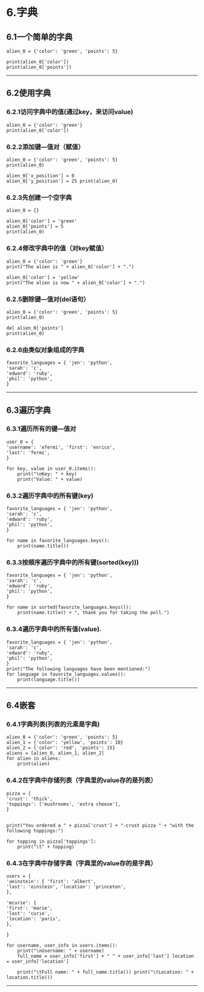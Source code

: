 # 6.字典

## 6.1一个简单的字典
    alien_0 = {'color': 'green', 'points': 5}
    
    print(alien_0['color'])
    print(alien_0['points'])
    
    

---        

    
## 6.2使用字典

### 6.2.1访问字典中的值(通过key，来访问value)
    alien_0 = {'color': 'green'} 
    print(alien_0['color'])
    
### 6.2.2添加键—值对（赋值）
    alien_0 = {'color': 'green', 'points': 5}
    print(alien_0)
    
    alien_0['x_position'] = 0
    alien_0['y_position'] = 25 print(alien_0)
    
### 6.2.3先创建一个空字典
    alien_0 = {}
    
    alien_0['color'] = 'green' 
    alien_0['points'] = 5
    print(alien_0)
    
### 6.2.4修改字典中的值（对key赋值）
    alien_0 = {'color': 'green'}
    print("The alien is " + alien_0['color'] + ".")
    
    alien_0['color'] = 'yellow'
    print("The alien is now " + alien_0['color'] + ".")
    
### 6.2.5删除键—值对(del语句）
    alien_0 = {'color': 'green', 'points': 5} 
    print(alien_0)
    
    del alien_0['points'] 
    print(alien_0)
    
### 6.2.6由类似对象组成的字典
    favorite_languages = { 'jen': 'python',
    'sarah': 'c',
    'edward': 'ruby',
    'phil': 'python',
    }
    
    
    

---

## 6.3遍历字典

### 6.3.1遍历所有的键—值对
    user_0 = {
    'username': 'efermi', 'first': 'enrico',
    'last': 'fermi',
    }
    
    for key, value in user_0.items():
        print("\nKey: " + key)
        print("Value: " + value)
        
### 6.3.2遍历字典中的所有键(key)
    favorite_languages = { 'jen': 'python',
    'sarah': 'c',
    'edward': 'ruby',
    'phil': 'python',
    }
    
    for name in favorite_languages.keys(): 
        print(name.title())
        
### 6.3.3按顺序遍历字典中的所有键(sorted(key)))
    favorite_languages = { 'jen': 'python',
    'sarah': 'c',
    'edward': 'ruby',
    'phil': 'python',
    }
    
    for name in sorted(favorite_languages.keys()): 
        print(name.title() + ", thank you for taking the poll.")
        
### 6.3.4遍历字典中的所有值(value).
    favorite_languages = { 'jen': 'python',
    'sarah': 'c',
    'edward': 'ruby',
    'phil': 'python',
    }
    print("The following languages have been mentioned:") 
    for language in favorite_languages.values():
        print(language.title())


---

## 6.4嵌套

### 6.4.1字典列表(列表的元素是字典)
    alien_0 = {'color': 'green', 'points': 5} 
    alien_1 = {'color': 'yellow', 'points': 10} 
    alien_2 = {'color': 'red', 'points': 15}
    aliens = [alien_0, alien_1, alien_2] 
    for alien in aliens:
        print(alien)
        
### 6.4.2在字典中存储列表（字典里的value存的是列表）
    pizza = {
    'crust': 'thick',
    'toppings': ['mushrooms', 'extra cheese'],
    }
    
    
    print("You ordered a " + pizza['crust'] + "-crust pizza " + "with the following toppings:")
    
    for topping in pizza['toppings']: 
        print("\t" + topping)
        
### 6.4.3在字典中存储字典（字典里的value存的是字典）
    users = {
    'aeinstein': { 'first': 'albert',
    'last': 'einstein', 'location': 'princeton',
    },
    
    'mcurie': {
    'first': 'marie',
    'last': 'curie',
    'location': 'paris',
    },
    
    }
    
    for username, user_info in users.items():
        print("\nUsername: " + username)
        full_name = user_info['first'] + " " + user_info['last'] location = user_info['location']
        
        print("\tFull name: " + full_name.title()) print("\tLocation: " + location.title())
        

---